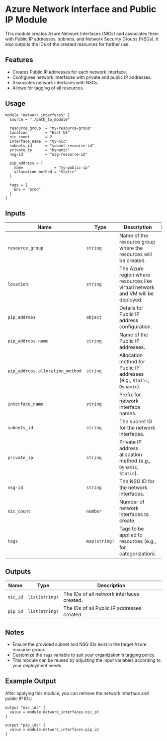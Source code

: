 # Azure Network Interface and Public IP Module

This module creates Azure Network Interfaces (NICs) and associates them with Public IP addresses, subnets, and Network Security Groups (NSGs). It also outputs the IDs of the created resources for further use.

## Features
- Creates Public IP addresses for each network interface.
- Configures network interfaces with private and public IP addresses.
- Associates network interfaces with NSGs.
- Allows for tagging of all resources.

## Usage

```hcl
module "network_interfaces" {
  source = "./path_to_module"

  resource_group  = "my-resource-group"
  location        = "East US"
  nic_count       = 2
  interface_name  = "my-nic"
  subnets_id      = "subnet-resource-id"
  private_ip      = "Dynamic"
  nsg-id          = "nsg-resource-id"

  pip_address = {
    name              = "my-public-ip"
    allocation_method = "Static"
  }

  tags = {
    Env = "prod"
  }
}
```

## Inputs

| Name             | Type          | Description                                                   | Default      | Required |
|------------------|---------------|---------------------------------------------------------------|--------------|----------|
| `resource_group` | `string`      | Name of the resource group where the resources will be created. | -            | Yes      |
| `location`       | `string`      | The Azure region where resources like virtual network and VM will be deployed. | - | Yes |
| `pip_address`    | `object`      | Details for Public IP address configuration.                  | -            | Yes      |
| `pip_address.name` | `string`    | Name of the Public IP addresses.                             | -            | Yes      |
| `pip_address.allocation_method` | `string` | Allocation method for Public IP addresses (e.g., `Static`, `Dynamic`). | - | Yes |
| `interface_name` | `string`      | Prefix for network interface names.                           | -            | Yes      |
| `subnets_id`     | `string`      | The subnet ID for the network interfaces.                     | -            | Yes      |
| `private_ip`     | `string`      | Private IP address allocation method (e.g., `Dynamic`, `Static`). | - | Yes |
| `nsg-id`         | `string`      | The NSG ID for the network interfaces.                        | -            | Yes      |
| `nic_count`      | `number`      | Number of network interfaces to create.                       | -            | Yes      |
| `tags`           | `map(string)` | Tags to be applied to resources (e.g., for categorization).   | `{Env = "dev"}` | No       |

## Outputs

| Name      | Type          | Description                                          |
|-----------|---------------|------------------------------------------------------|
| `nic_id`  | `list(string)`| The IDs of all network interfaces created.           |
| `pip_id`  | `list(string)`| The IDs of all Public IP addresses created.          |

## Notes
- Ensure the provided subnet and NSG IDs exist in the target Azure resource group.
- Customize the `tags` variable to suit your organization's tagging policy.
- This module can be reused by adjusting the input variables according to your deployment needs.

## Example Output

After applying this module, you can retrieve the network interface and public IP IDs:

```hcl
output "nic_ids" {
  value = module.network_interfaces.nic_id
}

output "pip_ids" {
  value = module.network_interfaces.pip_id
}
```

